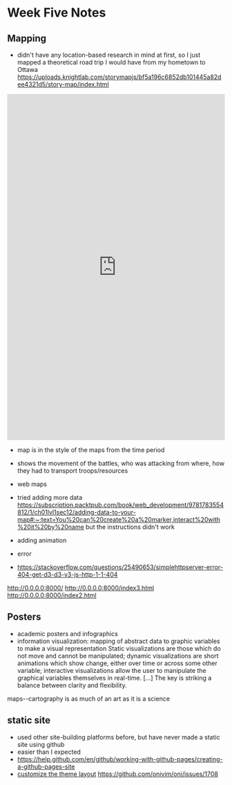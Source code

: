 # Week Five Notes

## Mapping
- didn't have any location-based research in mind at first, so I just mapped a theoretical road trip I would have from my hometown to Ottawa
https://uploads.knightlab.com/storymapjs/bf5a196c6852db101445a82dee4321d5/story-map/index.html
<iframe src="https://uploads.knightlab.com/storymapjs/bf5a196c6852db101445a82dee4321d5/story-map/index.html" frameborder="0" width="100%" height="800"></iframe>

- map is in the style of the maps from the time period
- shows the movement of the battles, who was attacking from where, how they had to transport troops/resources

- web maps
- tried adding more data https://subscription.packtpub.com/book/web_development/9781783554812/1/ch01lvl1sec12/adding-data-to-your-map#:~:text=You%20can%20create%20a%20marker,interact%20with%20it%20by%20name but the instructions didn't work
- adding animation
- error
- https://stackoverflow.com/questions/25490653/simplehttpserver-error-404-get-d3-d3-v3-js-http-1-1-404

http://0.0.0.0:8000/
http://0.0.0.0:8000/index3.html
http://0.0.0.0:8000/index2.html

## Posters
- academic posters and infographics
- information visualization: mapping of abstract data to graphic variables to make a visual representation
Static visualizations are those which do not move and cannot be manipulated; dynamic visualizations are short animations which show change, either over time or across some other variable; interactive visualizations allow the user to manipulate the graphical variables themselves in real-time. [...] The key is striking a balance between clarity and flexibility.

maps--cartography is as much of an art as it is a science

## static site
- used other site-building platforms before, but have never made a static site using github
- easier than I expected
- https://help.github.com/en/github/working-with-github-pages/creating-a-github-pages-site
- [customize the theme layout](https://help.github.com/en/enterprise/2.14/user/articles/customizing-css-and-html-in-your-jekyll-theme)
https://github.com/onivim/oni/issues/1708

